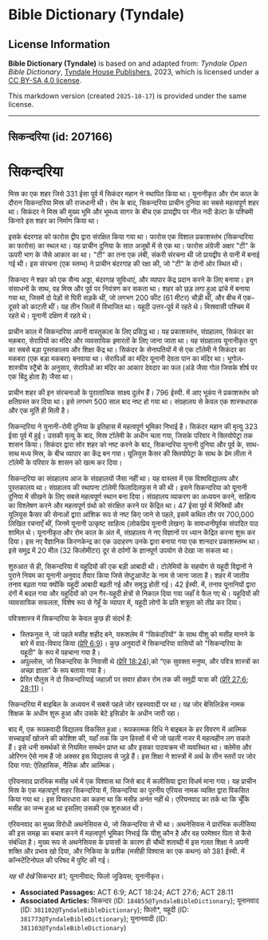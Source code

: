# Bible Dictionary (Tyndale)

## License Information

**Bible Dictionary (Tyndale)** is based on and adapted from: _Tyndale Open Bible Dictionary_, [Tyndale House Publishers](https://tyndaleopenresources.com/), 2023, which is licensed under a [CC BY-SA 4.0 license](https://creativecommons.org/licenses/by-sa/4.0/legalcode.en).

This markdown version (created `2025-10-17`) is provided under the same license.



--------------------------------

## सिकन्दरिया (id: 207166)

सिकन्दरिया
==========

मिस्र का एक शहर जिसे 331 ईसा पूर्व में सिकंदर महान ने स्थापित किया था। यूनानीकृत और रोम काल के दौरान सिकन्दरिया मिस्र की राजधानी थी। रोम के बाद, सिकन्दरिया प्राचीन दुनिया का सबसे महत्वपूर्ण शहर था। सिकंदर ने मिस्र की मुख्य भूमि और भूमध्य सागर के बीच एक प्रायद्वीप पर नील नदी डेल्टा के पश्चिमी किनारे इस शहर का निर्माण किया था।

इसके बंदरगाह को फारोस द्वीप द्वारा संरक्षित किया गया था। फारोस एक विशाल प्रकाशस्तंभ (सिकन्दरिया का फारोस) का स्थल था। यह प्राचीन दुनिया के सात अजूबों में से एक था। फारोस अंग्रेजी अक्षर "टी" के ऊपरी भाग के जैसे आकार का था। "टी" का तना एक लंबी, संकरी संरचना थी जो प्रायद्वीप से पानी में बनाई गई थी। इस संरचना (एक स्तम्भ) ने प्राचीन बंदरगाह की रक्षा की, जो "टी" के दोनों ओर स्थित थी।

सिकन्दर ने शहर को एक सैन्य अड्डा, बंदरगाह सुविधाएं, और व्यापार केंद्र प्रदान करने के लिए बनाया। इन संसाधनों के साथ, वह मिस्र और पूर्व पर नियंत्रण कर सकता था। शहर को छड़ लगा हुआ ढांचे में बनाया गया था, जिसमें दो पेड़ों से घिरी सड़कें थीं, जो लगभग 200 फीट (61 मीटर) चौड़ी थीं, और बीच में एक\-दूसरे को काटती थीं। यह तीन जिलों में विभाजित था। यहूदी उत्तर\-पूर्व में रहते थे। मिस्रवासी पश्चिम में रहते थे। यूनानी दक्षिण में रहते थे।

प्राचीन काल में सिकन्दरिया अपनी वास्तुकला के लिए प्रसिद्ध था। यह प्रकाशस्तंभ, संग्रहालय, सिकंदर का मक़बरा, सेरापियों का मंदिर और व्यवसायिक इमारतों के लिए जाना जाता था। यह संग्रहालय यूनानीकृत युग का सबसे बड़ा पुस्तकालय और शिक्षा केंद्र था। सिकंदर के सेनापतियों में से एक टॉलेमी ने सिकंदर का मकबरा (एक बड़ा मकबरा) बनवाया था। सेरापिओं का मंदिर यूनानी देवता पान का मंदिर था। भूगोल\-शास्त्रीय स्ट्रैबो के अनुसार, सेरापिओं का मंदिर का आकार देवदार का फल (अंडे जैसा गोल जिसके शीर्ष पर एक बिंदु होता है) जैसा था।

प्राचीन शहर की इन संरचनाओं के पुरातात्विक साक्ष्य दुर्लभ हैं। 796 ईस्वी. में आए भूकंप ने प्रकाशस्तंभ को क्षतिग्रस्त कर दिया था। इसे लगभग 500 साल बाद नष्ट हो गया था। संग्रहालय से केवल एक शास्त्रधारक और एक मूर्ति ही मिली है।

सिकन्दरिया ने युनानी\-रोमी दुनिया के इतिहास में महत्वपूर्ण भूमिका निभाई है। सिकंदर महान की मृत्यु 323 ईसा पूर्व में हुई। उसकी मृत्यु के बाद, मिस्र टॉलेमी के अधीन चला गया, जिसके परिवार ने क्लियोपेट्रा तक शासन किया। सिकंदर द्वारा सोर शहर को नष्ट करने के बाद, सिकन्दरिया यूनानी दुनिया और पूर्व के, साथ\-साथ मध्य मिस्र, के बीच व्यापार का केंद्र बन गया। यूलियुस कैसर की क्लियोपेट्रा के साथ के प्रेम लीला ने टॉलेमी के परिवार के शासन को खत्म कर दिया।

सिकन्दरिया का संग्रहालय आज के संग्रहालयों जैसा नहीं था। यह वास्तव में एक विश्वविद्यालय और पुस्तकालय था। संग्रहालय की स्थापना टॉलेमी फिलादिलफुस ने की थी। इसने सिकन्दरिया को यूनानी दुनिया में सीखने के लिए सबसे महत्वपूर्ण स्थान बना दिया। संग्रहालय व्याकरण का अध्ययन करने, साहित्य का विश्लेषण करने और महत्वपूर्ण ग्रंथो को संरक्षित करने पर केंद्रित था। 47 ईसा पूर्व में मिस्रियों और यूलियुस कैसर की सेनाओं द्वारा आंशिक रूप से नष्ट किए जाने से पहले, इसमें कथित तौर पर 700,000 लिखित रचनाएँ थीं, जिनमें यूनानी उत्कृष्ट साहित्य (लोकप्रिय यूनानी लेखन) के सावधानीपूर्वक संपादित पाठ शामिल थे। यूनानीकृत और रोम काल के अंत में, संग्रहालय ने नए विज्ञानों पर ध्यान केंद्रित करना शुरू कर दिया। इस नए वैज्ञानिक किरणकेन्द्र का एक उदाहरण उनके द्वारा बनाया गया एक शानदार प्रकाशस्तम्भ था। इसे समुद्र में 20 मील (32 किलोमीटर) दूर से दर्पणों के ज्ञानपूर्ण उपयोग से देखा जा सकता था।

शुरुआत से ही, सिकन्दरिया में यहूदियों की एक बड़ी आबादी थी। टोलेमियों के सहयोग से यहूदी विद्वानों ने पुराने नियम का यूनानी अनुवाद तैयार किया जिसे सेप्टुआजेंट के नाम से जाना जाता है। शहर में जातीय तनाव बढ़ता गया क्योंकि यहूदी आबादी बढ़ती गई और समृद्ध होती गई। 42 ईस्वी. में, तनाव यूनानियों द्वारा दंगों में बदल गया और यहूदियों को उन गैर\-यहूदी क्षेत्रों से निकाल दिया गया जहाँ वे फैल गए थे। यहूदियों की व्यावसायिक सफलता, विशेष रूप से गेहूँ के व्यापार में, यहूदी लोगों के प्रति शत्रुता को तीव्र कर दिया।

पवित्रशास्त्र में सिकन्दरिया के केवल कुछ ही संदर्भ हैं:

* स्तिफनुस ने, जो पहले मसीह शहीद बने, यरूशलेम में "सिकंदरियों" के साथ यीशु को मसीह मानने के बारे में वाद\-विवाद किया ([प्रेरि 6:9](https://ref.ly/Acts6:9))। कुछ अनुवादों में सिकन्दरिया वासियों को "सिकन्दरिया के यहूदी" के रूप में पहचाना गया है।
* अपुल्लोस, जो सिकन्दरिया के निवासी थे ([प्रेरि 18:24](https://ref.ly/Acts18:24)),को “एक सुवक्ता मनुष्य, और पवित्र शास्त्रों का अच्छा ज्ञाता” के रूप बताया गया है।
* प्रेरित पौलुस ने दो सिकन्दरियाई जहाज़ों पर सवार होकर रोम तक की समुद्री यात्रा की ([प्रेरि 27:6](https://ref.ly/Acts27:6); [28:11](https://ref.ly/Acts28:11))।

सिकन्दरिया में बाइबिल के अध्ययन में सबसे पहले जोर रहस्यवादी पर था। यह जोर बेसिलिडेस नामक शिक्षक के अधीन शुरू हुआ और उसके बेटे इसिडोर के अधीन जारी रहा।

बाद में, एक रूपकवादी विद्यालय विकसित हुआ। रूपकात्मक विधि ने बाइबल के हर विवरण में आत्मिक सच्चाइयाँ खोजने की कोशिश की, यहाँ तक कि उन हिस्सों में भी जो पहली नजर में महत्वहीन लग सकते हैं। इसे धनी समर्थकों से नियमित समर्थन प्राप्त था और इसका पाठ्यक्रम भी व्यवस्थित था। क्लेमेंस और ओरिगन ऐसे नाम हैं जो अक्सर इस विद्यालय से जुड़े हैं। इस शिक्षा ने शास्त्रों में अर्थ के तीन स्तरों पर जोर दिया गया: ऐतिहासिक, नैतिक और आत्मिक।

एरियनवाद प्रारंभिक मसीह धर्म में एक विश्वास था जिसे बाद में कलीसिया द्वारा विधर्म माना गया। यह प्राचीन मिस्र के एक महत्वपूर्ण शहर सिकन्दरिया में, सिकन्दरिया का पुरनीय एरियस नामक व्यक्ति द्वारा विकसित किया गया था। इस विचारधारा का कहना था कि मसीह अनंत नहीं थे। एरियनवाद का तर्क था कि चूँकि मसीह का जन्म हुआ था इसलिए उसकी एक शुरुआत थी।

एरियनवाद का मुख्य विरोधी अथनेसियस थे, जो सिकन्दरिया से भी था। अथनेसियस ने प्रारंभिक कलीसिया की इस समझ का बचाव करने में महत्वपूर्ण भूमिका निभाई कि यीशु कौन है और वह परमेश्वर पिता से कैसे संबंधित है। मुख्य रूप से अथनेसियस के प्रयासों के कारण ही चौथी शताब्दी में इस गलत शिक्षा ने अपनी शक्ति और प्रभाव खो दिया, और निकिया के प्रतीक (मसीही विश्वास का एक कथन) को 381 ईस्वी. में कॉन्स्टेंटिनोपल की परिषद में पुष्टि की गई।

*यह भी देखें*  सिकन्दर \#1; यूनानीवाद; फिलो जूडियस; यूनानीकृत।

* **Associated Passages:** ACT 6:9; ACT 18:24; ACT 27:6; ACT 28:11
* **Associated Articles:** सिकन्दर (ID: `184855@TyndaleBibleDictionary`); यूनानवाद (ID: `381102@TyndaleBibleDictionary`); फिलो*, यहूदी (ID: `381773@TyndaleBibleDictionary`); युनानवादी (ID: `381103@TyndaleBibleDictionary`)

